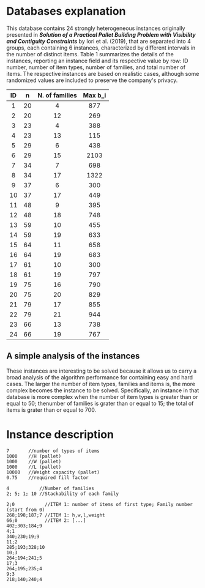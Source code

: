 # Databases explanation
This database contains 24  strongly  heterogeneous  instances originally presented in ***Solution of a Practical Pallet Building Problem with Visibility and Contiguity Constraints*** by  Iori  et  al. (2019), that  are  separated  into  4  groups,  each  containing  6  instances,  characterized  by different intervals in the number of distinct items. Table 1 summarizes the details of the instances, reporting an instance field and its respective value by row: ID number,  number  of  item  types,  number  of  families,  and  total  number  of  items. The respective instances are based on realistic cases, although some randomized values are included to preserve the company's privacy. 

|ID|n|N. of families|Max b_i|
|:---:|:---:|:---:|:---:|
|1|20|4|877|
|2|20|12|269|
|3|23|4|388|
|4|23|13|115|
|5|29|6|438|
|6|29|15|2103|
|7|34|7|698|
|8|34|17|1322|
|9|37|6|300|
|10|37|17|449|
|11|48|9|395|
|12|48|18|748|
|13|59|10|455|
|14|59|19|633|
|15|64|11|658|
|16|64|19|683|
|17|61|10|300|
|18|61|19|797|
|19|75|16|790|
|20|75|20|829|
|21|79|17|855|
|22|79|21|944|
|23|66|13|738|
|24|66|19|767|             

## A simple analysis of the instances
These instances are interesting to be solved because it allows us to carry a broad analysis of the algorithm performance for containing easy and hard cases. The  larger  the  number  of  item  types,  families  and  items  is,  the  more  complex becomes  the  instance  to  be  solved.  Specifically,  an  instance  in  that  database  is more complex when the number of item types is greater than or equal to 50; thenumber of families is grater than or equal to 15; the total of items is grater than or equal to 700.

# Instance description
```
7       //number of types of items
1000    //H (pallet)
1000    //W (pallet)
1000    //L (pallet)
10000   //Weight capacity (pallet)
0.75    //required fill factor

4           //Number of families
2; 5; 1; 10 //Stackability of each family

2;0           //ITEM 1: number of items of first type; Family number (start from 0)
268;198;187;7 //ITEM 1: h,w,l,weight
66;0          //ITEM 2: [...]
402;303;184;9
4;1
340;230;19;9
11;2
285;193;328;10
10;3
264;194;241;5
17;3
264;195;235;4
9;3
218;140;240;4
```

